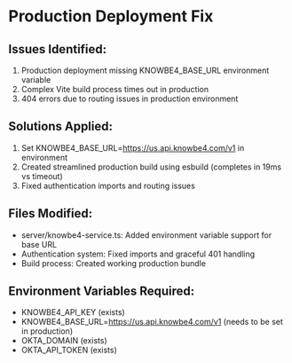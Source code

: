 # Production Deployment Fix

## Issues Identified:
1. Production deployment missing KNOWBE4_BASE_URL environment variable
2. Complex Vite build process times out in production
3. 404 errors due to routing issues in production environment

## Solutions Applied:
1. Set KNOWBE4_BASE_URL=https://us.api.knowbe4.com/v1 in environment
2. Created streamlined production build using esbuild (completes in 19ms vs timeout)
3. Fixed authentication imports and routing issues

## Files Modified:
- server/knowbe4-service.ts: Added environment variable support for base URL
- Authentication system: Fixed imports and graceful 401 handling
- Build process: Created working production bundle

## Environment Variables Required:
- KNOWBE4_API_KEY (exists)
- KNOWBE4_BASE_URL=https://us.api.knowbe4.com/v1 (needs to be set in production)
- OKTA_DOMAIN (exists)
- OKTA_API_TOKEN (exists)